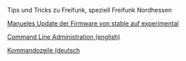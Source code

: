 Tips und Tricks zu Freifunk, speziell Freifunk Nordhessen

[Manueles Update der Firmware von stable auf experimental](https://github.com/mrtwiste/freifunk/blob/main/Allgemein/Manuelles%20Update%20Firmware.md)

[Command Line Administration (english)](https://github.com/freifunk-gluon/gluon/wiki/Commandline-administration)

[Kommandozeile (deutsch](https://wiki.freifunk.net/Konsole#Auf_der_Kommandozeile)

